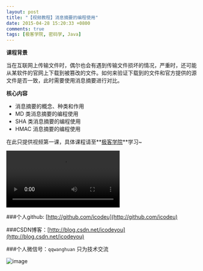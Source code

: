 ```yaml
---
layout: post
title: "【视频教程】消息摘要的编程使用"
date: 2015-04-28 15:20:33 +0800
comments: true
tags: [极客学院, 密码学, Java]
---
```


**课程背景**

当在互联网上传输文件时，偶尔也会有遇到传输文件损坏的情况，严重时，还可能从某软件的官网上下载到被篡改的文件。如何来验证下载到的文件和官方提供的源文件是否一致，此时需要使用消息摘要进行对比。

**核心内容**

* 消息摘要的概念、种类和作用
* MD 类消息摘要的编程使用
* SHA 类消息摘要的编程使用
* HMAC 消息摘要的编程使用

<!--more-->

在此只提供视频第一课，具体课程请至**[极客学院](http://www.jikexueyuan.com/course/804.html?hmsr=teacher_icodeyou_c804)**学习~

<div class="video-container">
	<video src="http://7xivx9.com1.z0.glb.clouddn.com/jike_消息摘要的编程使用.mp4" controls="controls"></video>
</div>


###个人github:  [http://github.com/icodeu](http://github.com/icodeu)

###CSDN博客：[http://blog.csdn.net/icodeyou](http://blog.csdn.net/icodeyou)

###个人微信号：`qqwanghuan`  只为技术交流

![image](http://7xivx9.com1.z0.glb.clouddn.com/wxqrcode_260.png)